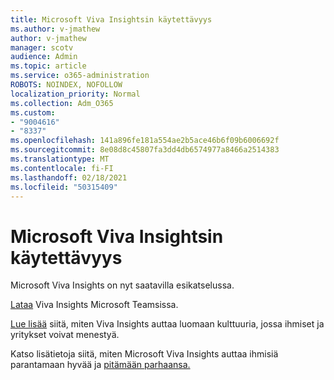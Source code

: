 ```yaml
---
title: Microsoft Viva Insightsin käytettävyys
ms.author: v-jmathew
author: v-jmathew
manager: scotv
audience: Admin
ms.topic: article
ms.service: o365-administration
ROBOTS: NOINDEX, NOFOLLOW
localization_priority: Normal
ms.collection: Adm_O365
ms.custom:
- "9004616"
- "8337"
ms.openlocfilehash: 141a896fe181a554ae2b5ace46b6f09b6006692f
ms.sourcegitcommit: 8e08d8c45807fa3dd4db6574977a8466a2514383
ms.translationtype: MT
ms.contentlocale: fi-FI
ms.lasthandoff: 02/18/2021
ms.locfileid: "50315409"
---
```

# <a name="microsoft-viva-insights-availability"></a>Microsoft Viva Insightsin käytettävyys

Microsoft Viva Insights on nyt saatavilla esikatselussa.

[Lataa](https://aka.ms/InsightsDocumentation) Viva Insights Microsoft Teamsissa.

[Lue lisää](https://aka.ms/VivaInsights) siitä, miten Viva Insights auttaa luomaan kulttuuria, jossa ihmiset ja yritykset voivat menestyä.

Katso lisätietoja siitä, miten Microsoft Viva Insights auttaa ihmisiä parantamaan hyvää ja [pitämään parhaansa.](https://techcommunity.microsoft.com/t5/microsoft-viva-blog/microsoft-viva-insights-helps-people-nurture-wellbeing-and-be/ba-p/2107010)
